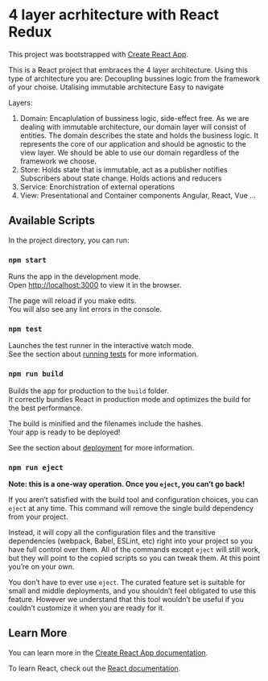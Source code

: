 # 4 layer acrhitecture with React Redux


This project was bootstrapped with [Create React App](https://github.com/facebook/create-react-app).

This is a React project that embraces the 4 layer architecture.
Using this type of architecture you are:
Decoupling bussines logic from the framework of your choise. 
Utalising immutable architecture
Easy to navigate 







Layers: 

1) Domain:
Encaplulation of bussiness logic, side-effect free.
As we are dealing with immutable architecture, our domain layer will consist of entities.
The domain describes the state and holds the business logic. It represents the core of our application and should be agnostic to the view layer. We should be able to use our domain regardless of the framework we choose.
3) Store:
Holds state that is immutable, act as a publisher
notifies Subscribers about state change. Holds actions and reducers
3) Service:
Enorchistration of external operations
4) View:
Presentational and Container components
Angular, React, Vue ...



## Available Scripts

In the project directory, you can run:

### `npm start`

Runs the app in the development mode.<br />
Open [http://localhost:3000](http://localhost:3000) to view it in the browser.

The page will reload if you make edits.<br />
You will also see any lint errors in the console.

### `npm test`

Launches the test runner in the interactive watch mode.<br />
See the section about [running tests](https://facebook.github.io/create-react-app/docs/running-tests) for more information.

### `npm run build`

Builds the app for production to the `build` folder.<br />
It correctly bundles React in production mode and optimizes the build for the best performance.

The build is minified and the filenames include the hashes.<br />
Your app is ready to be deployed!

See the section about [deployment](https://facebook.github.io/create-react-app/docs/deployment) for more information.

### `npm run eject`

**Note: this is a one-way operation. Once you `eject`, you can’t go back!**

If you aren’t satisfied with the build tool and configuration choices, you can `eject` at any time. This command will remove the single build dependency from your project.

Instead, it will copy all the configuration files and the transitive dependencies (webpack, Babel, ESLint, etc) right into your project so you have full control over them. All of the commands except `eject` will still work, but they will point to the copied scripts so you can tweak them. At this point you’re on your own.

You don’t have to ever use `eject`. The curated feature set is suitable for small and middle deployments, and you shouldn’t feel obligated to use this feature. However we understand that this tool wouldn’t be useful if you couldn’t customize it when you are ready for it.

## Learn More

You can learn more in the [Create React App documentation](https://facebook.github.io/create-react-app/docs/getting-started).

To learn React, check out the [React documentation](https://reactjs.org/).
